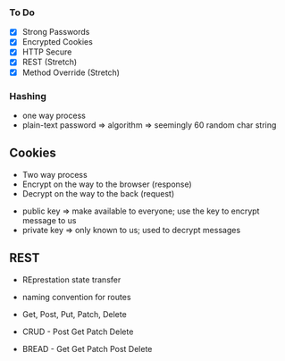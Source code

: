 ### To Do

- [x] Strong Passwords
- [x] Encrypted Cookies
- [x] HTTP Secure
- [x] REST (Stretch)
- [x] Method Override (Stretch)

### Hashing

- one way process
- plain-text password => algorithm => seemingly 60 random char string

## Cookies

- Two way process
- Encrypt on the way to the browser (response)
- Decrypt on the way to the back (request)

* public key => make available to everyone; use the key to encrypt message to us
* private key => only known to us; used to decrypt messages

## REST

- REprestation state transfer
- naming convention for routes

- Get, Post, Put, Patch, Delete
- CRUD - Post Get Patch Delete
- BREAD - Get Get Patch Post Delete
